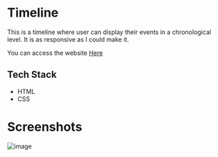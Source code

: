 # Timeline
This is a timeline where user can display their events in a chronological level. It is as responsive as I could make it.

You can access the website <a href="https://yellowberard.github.io/css-timeline/index.html">Here</a>
## Tech Stack
- HTML
- CSS
# Screenshots
![image](https://user-images.githubusercontent.com/82977727/159333476-7486c081-8eb3-4b87-b799-9cd2a5d224c2.png)
